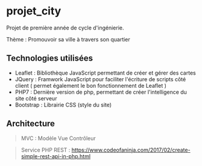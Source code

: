# projet_city

Projet de première année de cycle d'ingénierie.

Thème : Promouvoir sa ville à travers son quartier

## Technologies utilisées

- Leaflet : Bibliothèque JavaScript permettant de créer et gérer des cartes
- JQuery : Framwork JavaScript pour faciliter l'écriture de scripts côté client ( permet également le bon fonctionnement de Leaflet )
- PHP7 : Dernière version de php, permettant de créer l'intelligence du site côté serveur
- Bootstrap : Librairie CSS (style du site)

## Architecture

> MVC : Modèle Vue Contrôleur

> Service PHP REST : https://www.codeofaninja.com/2017/02/create-simple-rest-api-in-php.html